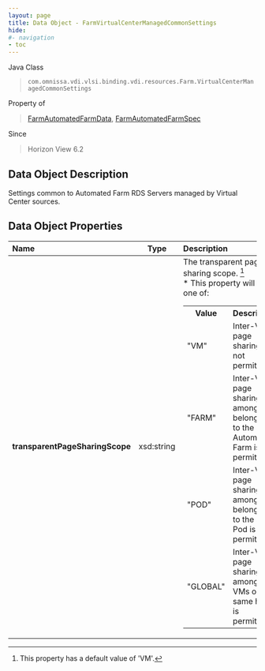 ```yaml
---
layout: page
title: Data Object - FarmVirtualCenterManagedCommonSettings
hide:
#- navigation
- toc
---
```






Java Class
> `com.omnissa.vdi.vlsi.binding.vdi.resources.Farm.VirtualCenterManagedCommonSettings`

Property of
> [FarmAutomatedFarmData](vdi.resources.Farm.AutomatedFarmData.md#field_detail), [FarmAutomatedFarmSpec](vdi.resources.Farm.AutomatedFarmSpec.md#field_detail)

Since
> Horizon View 6.2


## Data Object Description

Settings common to Automated Farm RDS Servers managed by Virtual Center sources.

## Data Object Properties

 Name | Type | Description
:---|:---:|:---
**transparentPageSharingScope**|  xsd:string|  The transparent page sharing scope. [^124] <br>* This property will be one of:<br><table><tr><th>Value</th><th>Description</th></tr><tr><td>"VM"</td><td>Inter-VM page sharing is not permitted.</td></tr><tr><td>"FARM"</td><td>Inter-VM page sharing among VMs belonging to the same Automated Farm is permitted.</td></tr><tr><td>"POD"</td><td>Inter-VM page sharing among VMs belonging to the same Pod is permitted.</td></tr><tr><td>"GLOBAL"</td><td>Inter-VM page sharing among all VMs on the same host is permitted.</td></tr></table>


 


[^124]: This property has a default value of 'VM'.